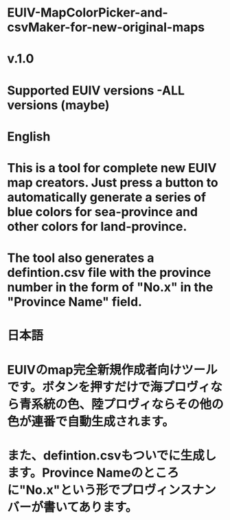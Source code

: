 # EUIV-MapColorPicker-and-csvMaker-for-new-original-maps
# v.1.0
# Supported EUIV versions -ALL versions (maybe)

# English

# This is a tool for complete new EUIV map creators. Just press a button to automatically generate a series of blue colors for sea-province and other colors for land-province.
# The tool also generates a defintion.csv file with the province number in the form of "No.x" in the "Province Name" field.

# 日本語

# EUIVのmap完全新規作成者向けツールです。ボタンを押すだけで海プロヴィなら青系統の色、陸プロヴィならその他の色が連番で自動生成されます。
# また、defintion.csvもついでに生成します。Province Nameのところに"No.x"という形でプロヴィンスナンバーが書いてあります。
